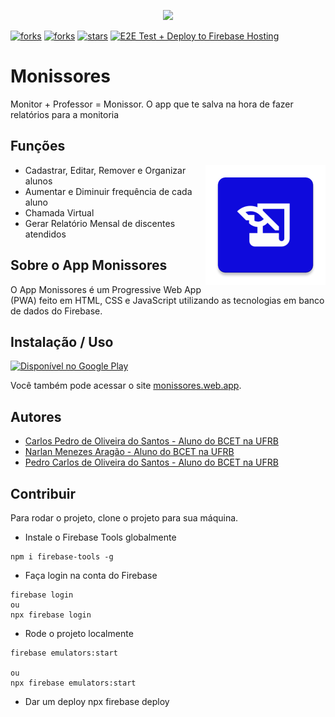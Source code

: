 <p align="center">
<img src="https://user-images.githubusercontent.com/69172891/213947528-6143dc08-66aa-4d93-93ed-0fa141ca76c4.png"/>
</p>

<p>

<a href="https://github.com/iCarlosCode/Problematika/network/members"><img src="https://img.shields.io/github/forks/iCarlosCode/Monissor" alt="forks"/></a>
<a href="https://img.shields.io/website-up-down-green-red/http/monip.org.svg"><img src="https://img.shields.io/website-up-down-green-red/http/monissores.web.app" alt="forks"/></a>
<a href="https://github.com/iCarlosCode/Problematika/stargazers"><img src="https://img.shields.io/github/stars/iCarlosCode/Monissor" alt="stars"/></a>
[![E2E Test + Deploy to Firebase Hosting](https://github.com/Codeversidade/Monissores/actions/workflows/firebase-hosting-merge.yml/badge.svg?event=push)](https://github.com/Codeversidade/Monissores/actions/workflows/firebase-hosting-merge.yml)

</p>

# Monissores

Monitor + Professor = Monissor. O app que te salva na hora de fazer relatórios para a monitoria

## Funções

<img src="public/app/icons/Monissores.png" align="right"></img>

- Cadastrar, Editar, Remover e Organizar alunos
- Aumentar e Diminuir frequência de cada aluno
- Chamada Virtual
- Gerar Relatório Mensal de discentes atendidos

## Sobre o App Monissores

O App Monissores é um Progressive Web App (PWA) feito em HTML, CSS e JavaScript utilizando as tecnologias em banco de dados do Firebase.

## Instalação / Uso

<a href='https://play.google.com/store/apps/details?id=app.web.monissores.twa&pcampaignid=pcampaignidMKT-Other-global-all-co-prtnr-py-PartBadge-Mar2515-1'><img alt='Disponível no Google Play' src='https://play.google.com/intl/en_us/badges/static/images/badges/pt-br_badge_web_generic.png' height="80"/></a>

Você também pode acessar o site [monissores.web.app](https://monissores.web.app).

## Autores

- [Carlos Pedro de Oliveira do Santos - Aluno do BCET na UFRB](https://github.com/iCarlosCode 'iCarlosCode aluno do BCET na UFRB')
- [Narlan Menezes Aragão - Aluno do BCET na UFRB](https://github.com/MADARINH4 'iCarlosCode aluno do BCET na UFRB')
- [Pedro Carlos de Oliveira do Santos - Aluno do BCET na UFRB](https://github.com/Manupedro 'iCarlosCode aluno do BCET na UFRB')

## Contribuir
Para rodar o projeto, clone o projeto para sua máquina.
- Instale o Firebase Tools globalmente
```
npm i firebase-tools -g
```
- Faça login na conta do Firebase
```
firebase login
ou 
npx firebase login
```

- Rode o projeto localmente
```
firebase emulators:start

ou 
npx firebase emulators:start
```

- Dar um deploy
npx firebase deploy
